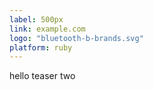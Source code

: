```yaml
---
label: 500px
link: example.com
logo: "bluetooth-b-brands.svg"
platform: ruby
---
```


hello teaser two
